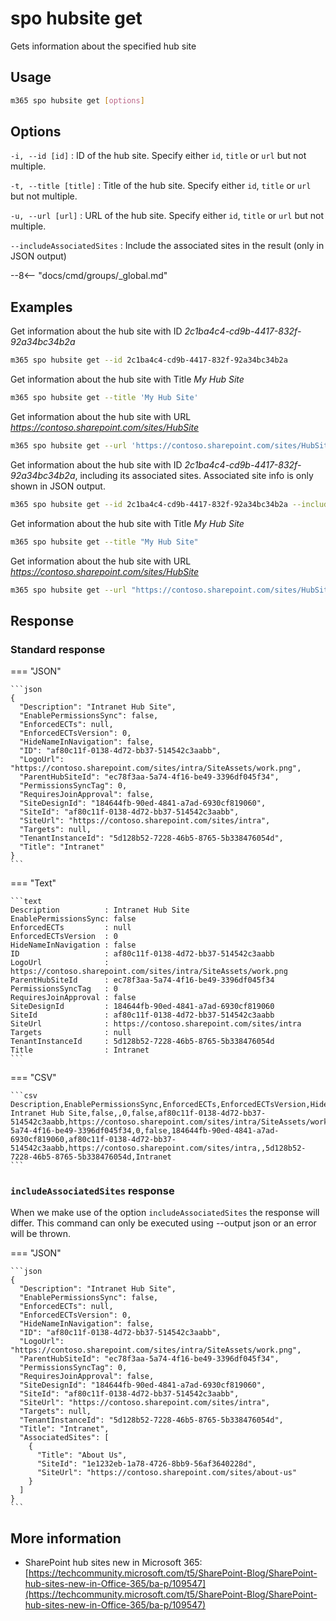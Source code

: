 # spo hubsite get

Gets information about the specified hub site

## Usage

```sh
m365 spo hubsite get [options]
```

## Options

`-i, --id [id]`
: ID of the hub site. Specify either `id`, `title` or `url` but not multiple.

`-t, --title [title]`
: Title of the hub site. Specify either `id`, `title` or `url` but not multiple.

`-u, --url [url]`
: URL of the hub site. Specify either `id`, `title` or `url` but not multiple.

`--includeAssociatedSites`
: Include the associated sites in the result (only in JSON output)

--8<-- "docs/cmd/groups/_global.md"

## Examples

Get information about the hub site with ID _2c1ba4c4-cd9b-4417-832f-92a34bc34b2a_

```sh
m365 spo hubsite get --id 2c1ba4c4-cd9b-4417-832f-92a34bc34b2a
```

Get information about the hub site with Title _My Hub Site_

```sh
m365 spo hubsite get --title 'My Hub Site'
```

Get information about the hub site with URL _https://contoso.sharepoint.com/sites/HubSite_

```sh
m365 spo hubsite get --url 'https://contoso.sharepoint.com/sites/HubSite'
```

Get information about the hub site with ID _2c1ba4c4-cd9b-4417-832f-92a34bc34b2a_, including its associated sites. Associated site info is only shown in JSON output.

```sh
m365 spo hubsite get --id 2c1ba4c4-cd9b-4417-832f-92a34bc34b2a --includeAssociatedSites --output json
```

Get information about the hub site with Title _My Hub Site_

```sh
m365 spo hubsite get --title "My Hub Site"
```

Get information about the hub site with URL _https://contoso.sharepoint.com/sites/HubSite_

```sh
m365 spo hubsite get --url "https://contoso.sharepoint.com/sites/HubSite"
```

## Response

### Standard response

=== "JSON"

    ```json
    {
      "Description": "Intranet Hub Site",
      "EnablePermissionsSync": false,
      "EnforcedECTs": null,
      "EnforcedECTsVersion": 0,
      "HideNameInNavigation": false,
      "ID": "af80c11f-0138-4d72-bb37-514542c3aabb",
      "LogoUrl": "https://contoso.sharepoint.com/sites/intra/SiteAssets/work.png",
      "ParentHubSiteId": "ec78f3aa-5a74-4f16-be49-3396df045f34",
      "PermissionsSyncTag": 0,
      "RequiresJoinApproval": false,
      "SiteDesignId": "184644fb-90ed-4841-a7ad-6930cf819060",
      "SiteId": "af80c11f-0138-4d72-bb37-514542c3aabb",
      "SiteUrl": "https://contoso.sharepoint.com/sites/intra",
      "Targets": null,
      "TenantInstanceId": "5d128b52-7228-46b5-8765-5b338476054d",
      "Title": "Intranet"
    }
    ```

=== "Text"

    ```text
    Description          : Intranet Hub Site
    EnablePermissionsSync: false
    EnforcedECTs         : null
    EnforcedECTsVersion  : 0
    HideNameInNavigation : false
    ID                   : af80c11f-0138-4d72-bb37-514542c3aabb
    LogoUrl              : https://contoso.sharepoint.com/sites/intra/SiteAssets/work.png
    ParentHubSiteId      : ec78f3aa-5a74-4f16-be49-3396df045f34
    PermissionsSyncTag   : 0
    RequiresJoinApproval : false
    SiteDesignId         : 184644fb-90ed-4841-a7ad-6930cf819060
    SiteId               : af80c11f-0138-4d72-bb37-514542c3aabb
    SiteUrl              : https://contoso.sharepoint.com/sites/intra
    Targets              : null
    TenantInstanceId     : 5d128b52-7228-46b5-8765-5b338476054d
    Title                : Intranet
    ```

=== "CSV"

    ```csv
    Description,EnablePermissionsSync,EnforcedECTs,EnforcedECTsVersion,HideNameInNavigation,ID,LogoUrl,ParentHubSiteId,PermissionsSyncTag,RequiresJoinApproval,SiteDesignId,SiteId,SiteUrl,Targets,TenantInstanceId,Title
    Intranet Hub Site,false,,0,false,af80c11f-0138-4d72-bb37-514542c3aabb,https://contoso.sharepoint.com/sites/intra/SiteAssets/work.png,ec78f3aa-5a74-4f16-be49-3396df045f34,0,false,184644fb-90ed-4841-a7ad-6930cf819060,af80c11f-0138-4d72-bb37-514542c3aabb,https://contoso.sharepoint.com/sites/intra,,5d128b52-7228-46b5-8765-5b338476054d,Intranet
    ```

### `includeAssociatedSites` response

When we make use of the option `includeAssociatedSites` the response will differ. This command can only be executed using --output json or an error will be thrown.

=== "JSON"

    ```json
    {
      "Description": "Intranet Hub Site",
      "EnablePermissionsSync": false,
      "EnforcedECTs": null,
      "EnforcedECTsVersion": 0,
      "HideNameInNavigation": false,
      "ID": "af80c11f-0138-4d72-bb37-514542c3aabb",
      "LogoUrl": "https://contoso.sharepoint.com/sites/intra/SiteAssets/work.png",
      "ParentHubSiteId": "ec78f3aa-5a74-4f16-be49-3396df045f34",
      "PermissionsSyncTag": 0,
      "RequiresJoinApproval": false,
      "SiteDesignId": "184644fb-90ed-4841-a7ad-6930cf819060",
      "SiteId": "af80c11f-0138-4d72-bb37-514542c3aabb",
      "SiteUrl": "https://contoso.sharepoint.com/sites/intra",
      "Targets": null,
      "TenantInstanceId": "5d128b52-7228-46b5-8765-5b338476054d",
      "Title": "Intranet",
      "AssociatedSites": [
        {
          "Title": "About Us",
          "SiteId": "1e1232eb-1a78-4726-8bb9-56af3640228d",
          "SiteUrl": "https://contoso.sharepoint.com/sites/about-us"
        }
      ]
    }
    ```

## More information

- SharePoint hub sites new in Microsoft 365: [https://techcommunity.microsoft.com/t5/SharePoint-Blog/SharePoint-hub-sites-new-in-Office-365/ba-p/109547](https://techcommunity.microsoft.com/t5/SharePoint-Blog/SharePoint-hub-sites-new-in-Office-365/ba-p/109547)
